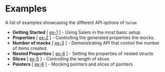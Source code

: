 # Examples

A list of examples showcasing the different API options of `Salem`

-   **Getting Started** [ [ex-1](./ex-1/main.go) ] - Using Salem in the most basic setup.
-   **Properties** [ [ex-2](./ex-2/main.go) ] - Controlling the generated properties the mocks.
-   **Number of mocks** [ [ex-3](./ex-3/main.go) ] - Demonstrating API that control the number of items created.
-   **Nested Properties** [ [ex-4](./ex-4/main.go) ] - Setting the properties of nested structs
-   **Slices** [ [ex-5](./ex-5/main.go) ] - Controlling the length of slices
-   **Pointers** [ [ex-6](./ex-6/main.go) ] - Mocking pointers and slices of pointers
